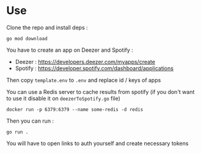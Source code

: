 # Use

Clone the repo and install deps : 
```
go mod download
```

You have to create an app on Deezer and Spotify : 
- Deezer : https://developers.deezer.com/myapps/create
- Spotify : https://developer.spotify.com/dashboard/applications

Then copy `template.env` to `.env` and replace id / keys of apps 

You can use a Redis server to cache results from spotify (if you don't want to use it disable it on `deezerToSpotify.go` file)

```
docker run -p 6379:6379 --name some-redis -d redis
```

Then you can run : 

```
go run .
```
You will have to open links to auth yourself and create necessary tokens

